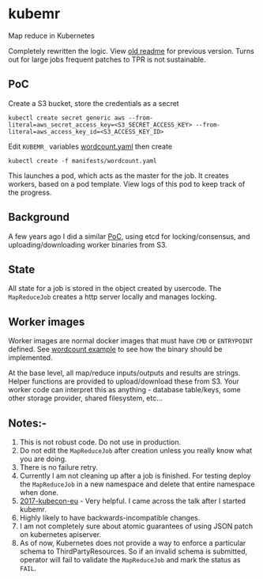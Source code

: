 # kubemr
Map reduce in Kubernetes

Completely rewritten the logic. View [old readme](https://github.com/turbobytes/kubemr/blob/df4be28f732a0fb75611e599561d689b301b151f/README.md) for previous version. Turns out for large jobs frequent patches to TPR is not sustainable.

## PoC

Create a S3 bucket, store the credentials as a secret

    kubectl create secret generic aws --from-literal=aws_secret_access_key=<S3_SECRET_ACCESS_KEY> --from-literal=aws_access_key_id=<S3_ACCESS_KEY_ID>

Edit `KUBEMR_` variables [wordcount.yaml](manifests/wordcount.yaml) then create

    kubectl create -f manifests/wordcount.yaml

This launches a pod, which acts as the master for the job. It creates workers, based on a pod template. View logs of this pod to keep track of the progress.

## Background

A few years ago I did a similar [PoC](https://github.com/turbobytes/gomr), using etcd for locking/consensus, and uploading/downloading worker binaries from S3.


## State

All state for a job is stored in the object created by usercode. The `MapReduceJob` creates a http server locally and manages locking.

## Worker images

Worker images are normal docker images that must have `CMD` or `ENTRYPOINT` defined. See [wordcount example](cmd/wordcount/) to see how the binary should be implemented.

At the base level, all map/reduce inputs/outputs and results are strings. Helper functions are provided to upload/download these from S3. Your worker code can interpret this as anything - database table/keys, some other storage provider, shared filesystem, etc...

## Notes:-

1. This is not robust code. Do not use in production.
2. Do not edit the `MapReduceJob` after creation unless you really know what you are doing.
3. There is no failure retry.
4. Currently I am not cleaning up after a job is finished. For testing deploy the `MapReduceJob` in a new namespace and delete that entire namespace when done.
5. [2017-kubecon-eu](https://github.com/arschles/2017-KubeCon-EU) - Very helpful. I came across the talk after I started kubemr.
6. Highly likely to have backwards-incompatible changes.
7. I am not completely sure about atomic guarantees of using JSON patch on kubernetes apiserver.
8. As of now, Kubernetes does not provide a way to enforce a particular schema to ThirdPartyResources. So if an invalid schema is submitted, operator will fail to validate the `MapReduceJob` and mark the status as `FAIL`.
